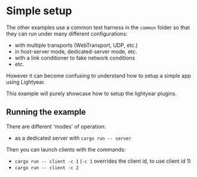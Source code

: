 # Simple setup 


The other examples use a common test harness in the `common` folder so that they can run under many different configurations:
- with multiple transports (WebTransport, UDP, etc.)
- in host-server mode, dedicated-server mode, etc.
- with a link conditioner to fake network conditions
- etc.

However it can become confusing to understand how to setup a simple app using Lightyear.

This example will purely showcase how to setup the lightyear plugins.

## Running the example

There are different 'modes' of operation:

- as a dedicated server with `cargo run -- server`

Then you can launch clients with the commands:

- `cargo run -- client -c 1` (`-c 1` overrides the client id, to use client id 1)
- `cargo run -- client -c 2`